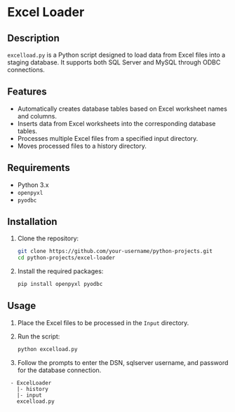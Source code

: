 # Excel Loader

## Description
`excelload.py` is a Python script designed to load data from Excel files into a staging database. It supports both SQL Server and MySQL through ODBC connections.

## Features
- Automatically creates database tables based on Excel worksheet names and columns.
- Inserts data from Excel worksheets into the corresponding database tables.
- Processes multiple Excel files from a specified input directory.
- Moves processed files to a history directory.

## Requirements
- Python 3.x
- `openpyxl`
- `pyodbc`

## Installation
1. Clone the repository:
    ```bash
    git clone https://github.com/your-username/python-projects.git
    cd python-projects/excel-loader
    ```

2. Install the required packages:
    ```bash
    pip install openpyxl pyodbc
    ```

## Usage
1. Place the Excel files to be processed in the `Input` directory.
2. Run the script:
    ```bash
    python excelload.py
    ```

3. Follow the prompts to enter the DSN, sqlserver username, and password for the database connection.

```
 - ExcelLoader
   |- history
   |- input
   excelload.py
```
